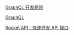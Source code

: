 [GraphQL 开发原则](https://principles.graphql.cn/agility)

[GraphQL](https://graphql.cn/codeofconduct/)

[Rocket API：快速开发 API 接口](https://www.colabug.com/2020/0924/7715071/)